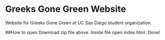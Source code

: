 # Greeks Gone Green Website
Website for Greeks Gone Green at UC San Diego student organization. 

##How to open
Download zip file above. Inside file open index.html.
Done!

